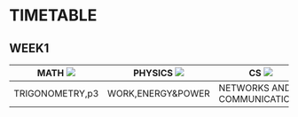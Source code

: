 # TIMETABLE


## WEEK1



 | MATH ![](https://encrypted-tbn0.gstatic.com/images?q=tbn:ANd9GcRf5Ff8NDl5UAzXkjjy803MTR_nLsntQEtfPQ&usqp=CAU) | PHYSICS ![](https://media.istockphoto.com/photos/physics-picture-id160111226?s=612x612) | CS ![](https://image.shutterstock.com/image-illustration/computer-science-title-surrounded-by-600w-207443752.jpg) |
 |---|---|---|
|TRIGONOMETRY,p3|WORK,ENERGY&POWER|NETWORKS AND COMMUNICATIONS|